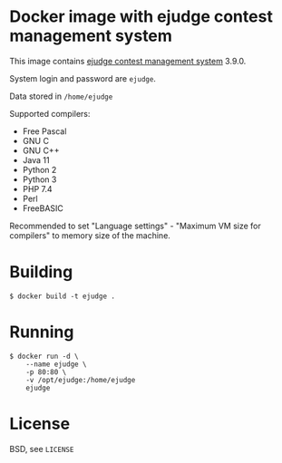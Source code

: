 Docker image with ejudge contest management system
==================================================

This image contains [ejudge contest management system](https://ejudge.ru) 3.9.0.

System login and password are `ejudge`.

Data stored in `/home/ejudge`

Supported compilers:

* Free Pascal
* GNU C
* GNU C++
* Java 11
* Python 2
* Python 3
* PHP 7.4
* Perl
* FreeBASIC

Recommended to set "Language settings" - "Maximum VM size for compilers" to memory size of the machine.

Building
========

    $ docker build -t ejudge .
    
Running
=======

    $ docker run -d \
        --name ejudge \
        -p 80:80 \
        -v /opt/ejudge:/home/ejudge
        ejudge

License
=======

BSD, see `LICENSE`
